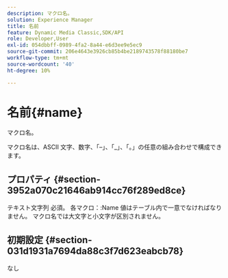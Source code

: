```yaml
---
description: マクロ名。
solution: Experience Manager
title: 名前
feature: Dynamic Media Classic,SDK/API
role: Developer,User
exl-id: 054dbbff-0989-4fa2-8a44-e6d3ee9e5ec9
source-git-commit: 206e4643e3926cb85b4be2189743578f88180be7
workflow-type: tm+mt
source-wordcount: '40'
ht-degree: 10%

---
```


# 名前{#name}

マクロ名。

マクロ名は、ASCII 文字、数字、「–」、「_」、「。」の任意の組み合わせで構成できます。

## プロパティ {#section-3952a070c21646ab914cc76f289ed8ce}

テキスト文字列 必須。 各マクロ：:Name 値はテーブル内で一意でなければなりません。 マクロ名では大文字と小文字が区別されません。

## 初期設定 {#section-031d1931a7694da88c3f7d623eabcb78}

なし
